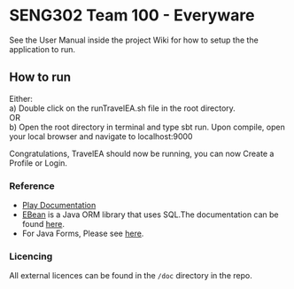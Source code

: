 # SENG302 Team 100 - Everyware
See the User Manual inside the project Wiki for how to setup the the application to run.

## How to run
Either:  
a) Double click on the runTravelEA.sh file in the root directory.  
OR  
b) Open the root directory in terminal and type sbt run.
Upon compile, open your local browser and navigate to localhost:9000

Congratulations, TravelEA should now be running, you can now Create a Profile or Login.

### Reference
* [Play Documentation](https://playframework.com/documentation/latest/Home)
* [EBean](https://www.playframework.com/documentation/latest/JavaEbean) is a Java ORM library that uses SQL.The documentation can be found [here](https://ebean-orm.github.io/).
* For Java Forms, Please see [here](<https://playframework.com/documentation/latest/JavaForms>).

### Licencing
All external licences can be found in the `/doc` directory in the repo.